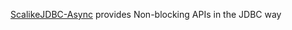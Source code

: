 [ScalikeJDBC-Async](https://github.com/scalikejdbc/scalikejdbc-async) provides Non-blocking APIs in the JDBC way

